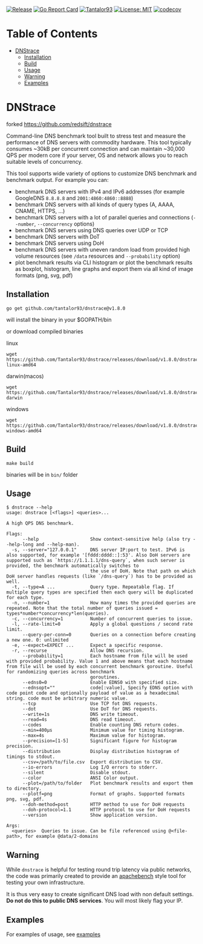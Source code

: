 [![Release](https://img.shields.io/github/release/Tantalor93/dnstrace/all.svg)](https://github.com/Tantalor93/dnstrace/releases)
[![Go Report Card](https://goreportcard.com/badge/github.com/Tantalor93/dnstrace)](https://goreportcard.com/report/github.com/Tantalor93/dnstrace)
[![Tantalor93](https://circleci.com/gh/Tantalor93/dnstrace/tree/master.svg?style=svg)](https://circleci.com/gh/Tantalor93/dnstrace?branch=master)
[![License: MIT](https://img.shields.io/badge/License-MIT-yellow.svg)](https://github.com/Tantalor93/dnstrace/blob/master/LICENSE)
[![codecov](https://codecov.io/gh/Tantalor93/dnstrace/branch/master/graph/badge.svg?token=MC6PK2OLMK)](https://codecov.io/gh/Tantalor93/dnstrace)

# Table of Contents
- [DNStrace](#dnstrace)
    * [Installation](#installation)
    * [Build](#build)
    * [Usage](#usage)
    * [Warning](#warning)
    * [Examples](#examples)

# DNStrace
forked https://github.com/redsift/dnstrace 

Command-line DNS benchmark tool built to stress test and measure the performance of DNS servers with commodity hardware.
This tool typically consumes ~30kB per concurrent connection and can maintain ~30,000 QPS per modern core if your server, OS and network allows you to reach suitable levels of concurrency.

This tool supports wide variety of options to customize DNS benchmark and benchmark output. For example you can:
* benchmark DNS servers with IPv4 and IPv6 addresses (for example GoogleDNS `8.8.8.8` and `2001:4860:4860::8888`)
* benchmark DNS servers with all kinds of query types (A, AAAA, CNAME, HTTPS, ...)
* benchmark DNS servers with a lot of parallel queries and connections (`--number`, `--concurrency` options)
* benchmark DNS servers using DNS queries over UDP or TCP
* benchmark DNS servers with DoT
* benchmark DNS servers using DoH  
* benchmark DNS servers with uneven random load from provided high volume resources (see `/data` resources and `--probability` option)  
* plot benchmark results via CLI histogram or plot the benchmark results as boxplot, histogram, line graphs and export
them via all kind of image formats (png, svg, pdf)

## Installation 
```
go get github.com/tantalor93/dnstrace@v1.8.0
```
will install the binary in your $GOPATH/bin

or download compiled binaries

linux
```
wget https://github.com/Tantalor93/dnstrace/releases/download/v1.8.0/dnstrace-linux-amd64
```
darwin(macos)
```
wget https://github.com/Tantalor93/dnstrace/releases/download/v1.8.0/dnstrace-darwin
```
windows
```
wget https://github.com/Tantalor93/dnstrace/releases/download/v1.8.0/dnstrace-windows-amd64
```

## Build
```
make build
```
binaries will be in `bin/` folder

## Usage

```
$ dnstrace --help
usage: dnstrace [<flags>] <queries>...

A high QPS DNS benchmark.

Flags:
      --help                   Show context-sensitive help (also try --help-long and --help-man).
  -s, --server="127.0.0.1"     DNS server IP:port to test. IPv6 is also supported, for example '[fddd:dddd::]:53'. Also DoH servers are supported such as `https://1.1.1.1/dns-query`, when such server is provided, the benchmark automatically switches to
                               the use of DoH. Note that path on which DoH server handles requests (like `/dns-query`) has to be provided as well.
  -t, --type=A ...             Query type. Repeatable flag. If multiple query types are specified then each query will be duplicated for each type.
  -n, --number=1               How many times the provided queries are repeated. Note that the total number of queries issued = types*number*concurrency*len(queries).
  -c, --concurrency=1          Number of concurrent queries to issue.
  -l, --rate-limit=0           Apply a global questions / second rate limit.
      --query-per-conn=0       Queries on a connection before creating a new one. 0: unlimited
  -e, --expect=EXPECT ...      Expect a specific response.
  -r, --recurse                Allow DNS recursion.
      --probability=1          Each hostname from file will be used with provided probability. Value 1 and above means that each hostname from file will be used by each concurrent benchmark goroutine. Useful for randomizing queries across benchmark
                               goroutines.
      --edns0=0                Enable EDNS0 with specified size.
      --ednsopt=""             code[:value], Specify EDNS option with code point code and optionally payload of value as a hexadecimal string. code must be arbitrary numeric value.
      --tcp                    Use TCP fot DNS requests.
      --dot                    Use DoT for DNS requests.
      --write=1s               DNS write timeout.
      --read=4s                DNS read timeout.
      --codes                  Enable counting DNS return codes.
      --min=400µs              Minimum value for timing histogram.
      --max=4s                 Maximum value for histogram.
      --precision=[1-5]        Significant figure for histogram precision.
      --distribution           Display distribution histogram of timings to stdout.
      --csv=/path/to/file.csv  Export distribution to CSV.
      --io-errors              Log I/O errors to stderr.
      --silent                 Disable stdout.
      --color                  ANSI Color output.
      --plot=/path/to/folder   Plot benchmark results and export them to directory.
      --plotf=png              Format of graphs. Supported formats png, svg, pdf.
      --doh-method=post        HTTP method to use for DoH requests
      --doh-protocol=1.1       HTTP protocol to use for DoH requests
      --version                Show application version.

Args:
  <queries>  Queries to issue. Can be file referenced using @<file-path>, for example @data/2-domains
```

## Warning

While `dnstrace` is helpful for testing round trip latency via public networks,
the code was primarily created to provide an [apachebench](https://en.wikipedia.org/wiki/ApacheBench)
style tool for testing your own infrastructure.

It is thus very easy to create significant DNS load with non default settings.
**Do not do this to public DNS services**. You will most likely flag your IP.

## Examples

For examples of usage, see [examples](docs/examples.md)
